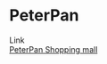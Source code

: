 # PeterPan


Link<br>
<a href='http://zmfdls.dothome.co.kr/peterpan/main.php' target='new'>PeterPan Shopping mall</a>
